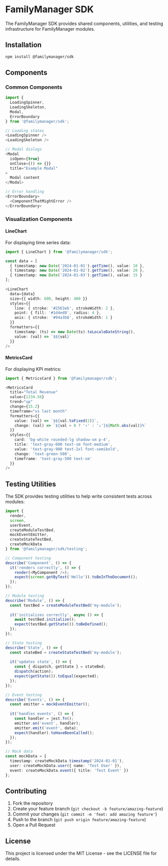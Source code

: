 # FamilyManager SDK

The FamilyManager SDK provides shared components, utilities, and testing infrastructure for FamilyManager modules.

## Installation

```bash
npm install @familymanager/sdk
```

## Components

### Common Components

```typescript
import { 
  LoadingSpinner,
  LoadingSkeleton,
  Modal,
  ErrorBoundary 
} from '@familymanager/sdk';

// Loading states
<LoadingSpinner />
<LoadingSkeleton />

// Modal dialogs
<Modal
  isOpen={true}
  onClose={() => {}}
  title="Example Modal"
>
  Modal content
</Modal>

// Error handling
<ErrorBoundary>
  <ComponentThatMightError />
</ErrorBoundary>
```

### Visualization Components

#### LineChart

For displaying time series data:

```typescript
import { LineChart } from '@familymanager/sdk';

const data = [
  { timestamp: new Date('2024-01-01').getTime(), value: 10 },
  { timestamp: new Date('2024-01-02').getTime(), value: 20 },
  { timestamp: new Date('2024-01-03').getTime(), value: 15 }
];

<LineChart
  data={data}
  size={{ width: 600, height: 400 }}
  styles={{
    line: { stroke: '#2563eb', strokeWidth: 2 },
    point: { fill: '#1d4ed8', radius: 4 },
    axis: { stroke: '#94a3b8', strokeWidth: 1 }
  }}
  formatters={{
    timestamp: (ts) => new Date(ts).toLocaleDateString(),
    value: (val) => `$${val}`
  }}
/>
```

#### MetricsCard

For displaying KPI metrics:

```typescript
import { MetricsCard } from '@familymanager/sdk';

<MetricsCard
  title="Total Revenue"
  value={1234.56}
  trend="up"
  change={15.2}
  timeframe="vs last month"
  formatters={{
    value: (val) => `$${val.toFixed(2)}`,
    change: (val) => `${val > 0 ? '↑' : '↓'}${Math.abs(val)}%`
  }}
  styles={{
    card: 'bg-white rounded-lg shadow-sm p-4',
    title: 'text-gray-600 text-sm font-medium',
    value: 'text-gray-900 text-2xl font-semibold',
    change: 'text-green-500',
    timeframe: 'text-gray-500 text-sm'
  }}
/>
```

## Testing Utilities

The SDK provides testing utilities to help write consistent tests across modules:

```typescript
import { 
  render, 
  screen,
  userEvent,
  createModuleTestBed,
  mockEventEmitter,
  createStateTestBed,
  createMockData
} from '@familymanager/sdk/testing';

// Component testing
describe('Component', () => {
  it('renders correctly', () => {
    render(<MyComponent />);
    expect(screen.getByText('Hello')).toBeInTheDocument();
  });
});

// Module testing
describe('Module', () => {
  const testBed = createModuleTestBed('my-module');
  
  it('initializes correctly', async () => {
    await testBed.initialize();
    expect(testBed.getState()).toBeDefined();
  });
});

// State testing
describe('State', () => {
  const stateBed = createStateTestBed('my-module');
  
  it('updates state', () => {
    const { dispatch, getState } = stateBed;
    dispatch(action);
    expect(getState()).toEqual(expected);
  });
});

// Event testing
describe('Events', () => {
  const emitter = mockEventEmitter();
  
  it('handles events', () => {
    const handler = jest.fn();
    emitter.on('event', handler);
    emitter.emit('event', data);
    expect(handler).toHaveBeenCalled();
  });
});

// Mock data
const mockData = {
  timestamp: createMockData.timestamp('2024-01-01'),
  user: createMockData.user({ name: 'Test User' }),
  event: createMockData.event({ title: 'Test Event' })
};
```

## Contributing

1. Fork the repository
2. Create your feature branch (`git checkout -b feature/amazing-feature`)
3. Commit your changes (`git commit -m 'feat: add amazing feature'`)
4. Push to the branch (`git push origin feature/amazing-feature`)
5. Open a Pull Request

## License

This project is licensed under the MIT License - see the LICENSE file for details.
